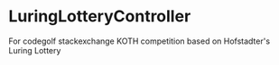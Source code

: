 # LuringLotteryController
For codegolf stackexchange KOTH competition based on Hofstadter's Luring Lottery
